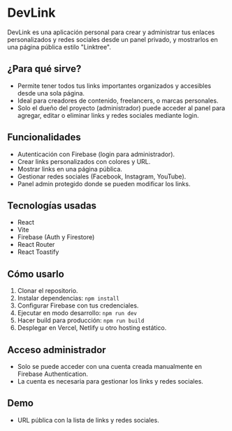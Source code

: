 # DevLink

DevLink es una aplicación personal para crear y administrar tus enlaces personalizados y redes sociales desde un panel privado, y mostrarlos en una página pública estilo "Linktree".

## ¿Para qué sirve?

- Permite tener todos tus links importantes organizados y accesibles desde una sola página.
- Ideal para creadores de contenido, freelancers, o marcas personales.
- Solo el dueño del proyecto (administrador) puede acceder al panel para agregar, editar o eliminar links y redes sociales mediante login.

## Funcionalidades

- Autenticación con Firebase (login para administrador).
- Crear links personalizados con colores y URL.
- Mostrar links en una página pública.
- Gestionar redes sociales (Facebook, Instagram, YouTube).
- Panel admin protegido donde se pueden modificar los links.

## Tecnologías usadas

- React
- Vite
- Firebase (Auth y Firestore)
- React Router
- React Toastify

## Cómo usarlo

1. Clonar el repositorio.
2. Instalar dependencias: `npm install`
3. Configurar Firebase con tus credenciales.
4. Ejecutar en modo desarrollo: `npm run dev`
5. Hacer build para producción: `npm run build`
6. Desplegar en Vercel, Netlify u otro hosting estático.

## Acceso administrador

- Solo se puede acceder con una cuenta creada manualmente en Firebase Authentication.
- La cuenta es necesaria para gestionar los links y redes sociales.

## Demo

- URL pública con la lista de links y redes sociales.
